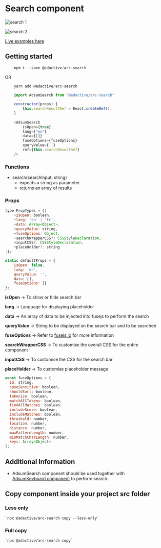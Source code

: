 # Search component

![search 1](https://user-images.githubusercontent.com/8574893/40287867-f3ca6440-5ce2-11e8-8237-22165597d769.png)

![search 2](https://user-images.githubusercontent.com/8574893/40287868-f3f527a2-5ce2-11e8-8dc8-8a322017268e.png)

[Live examples here](https://adactivesas.github.io/adsum-react-components/packages/adsum-search/examples/)

## Getting started

```javascript
    npm i --save @adactive/arc-search
```
OR
```javascript
    yarn add @adactive/arc-search
```

```javascript
    import AdsumSearch from "@adactive/arc-Search"
     ...
    constructor(props) {    
        this.searchResultRef = React.createRef();
    }
    
    <AdsumSearch 
        isOpen={true}
        lang={"en"}
        data={[]}
        fuseOptions={fuseOptions}
        queryValue={''}
        ref={this.searchResultRef}
    />
```

### Functions
- search(searchInput: string)
    - expects a string as parameter 
    - returns an array of results

### Props
 
```javascript
type PropTypes = {|
    +isOpen: boolean,
    +lang: 'en' | 'fr',
    +data: Array<Object>,
    +queryValue: string,
    +fuseOptions: Object,
    +searchWrapperCSS?: CSSStyleDeclaration,
    +inputCSS?: CSSStyleDeclaration,
    +placeHolder?: string
|};

static defaultProps = {
    isOpen: false,
    lang: 'en',
    queryValue: '',
    data: [],
    fuseOptions: {} 
};
```
**isOpen** -> To show or hide search bar

**lang** -> Language for displaying placeholder

**data** -> An array of data to be injected into fusejs to perform the search

**queryValue** -> String to be displayed on the search bar and to be searched

**fuseOptions** -> Refer to [fusejs.io](http://fusejs.io/) for more information

**searchWrapperCSS** -> To customise the overall CSS for the entire component

**inputCSS** -> To customise the CSS for the search bar

**placeHolder** -> To customise placeholder message

```javascript
const fuseOptions = {
  id: string,
  caseSensitive: boolean,
  shouldSort: boolean,
  tokenize: boolean,
  matchAllTokens: boolean,
  findAllMatches: boolean,
  includeScore: boolean,
  includeMatches: boolean,
  threshold: number,
  location: number,
  distance: number,
  maxPatternLength: number,
  minMatchCharLength: number,
  keys: Array<Object>
};
```

## Additional Information
- AdsumSearch component should be used together with [AdsumKeyboard component](https://github.com/AdactiveSAS/adsum-react-components/tree/master/packages/adsum-keyboard) to perform search.


## Copy component inside your project src folder  

### Less only
    `npx @adactive/arc-search copy --less-only`
    
### Full copy
    `npx @adactive/arc-search copy`
